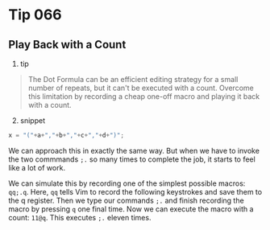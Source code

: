 # Tip 066

## Play Back with a Count

1. tip

> The Dot Formula can be an efficient editing strategy for a small number of repeats, but it can't be executed with a count. Overcome this limitation by recording a cheap one-off macro and playing it back with a count.

2. snippet

```javascript
x = "("+a+","+b+","+c+","+d+")";
```

We can approach this in exactly the same way. But when we have to invoke the two commmands `;.` so many times to complete the job, it starts to feel like a lot of work.

We can simulate this by recording one of the simplest possible macros: `qq;.q`. Here, `qq` tells Vim to record the following keystrokes and save them to the q register. Then we type our commands `;.` and finish recording the macro by pressing `q` one final time. Now we can execute the macro with a count: `11@q`. This executes `;.` eleven times.
